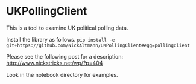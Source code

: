 # UKPollingClient

This is a tool to examine UK political polling data.

Install the library as follows.
`pip install -e git+https://github.com/NickAltmann/UKPollingClient#egg=pollingclient`

Please see the following post for a description: http://www.nickstricks.net/wp/?p=404

Look in the notebook directory for examples.
